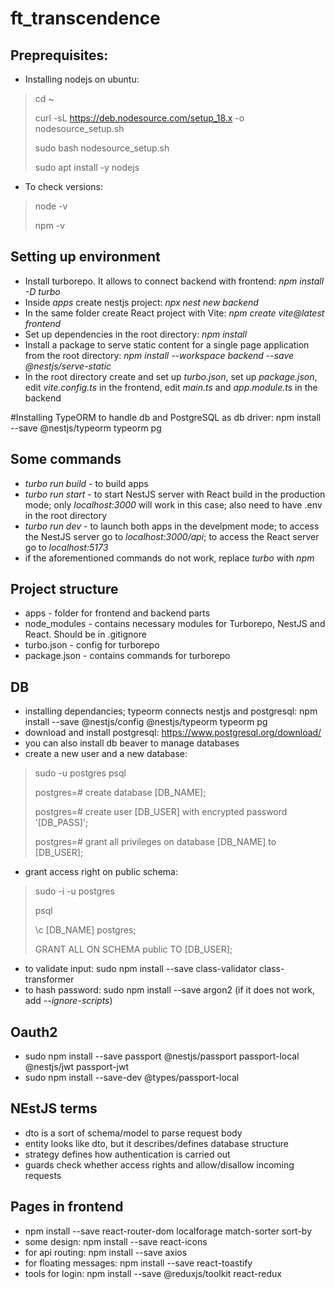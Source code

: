 # ft_transcendence

## Preprequisites:
* Installing nodejs on ubuntu:
>cd ~
>
>curl -sL https://deb.nodesource.com/setup_18.x -o nodesource_setup.sh
>
>sudo bash nodesource_setup.sh
>
>sudo apt install -y nodejs
>
* To check versions:
>node -v
>
>npm -v
>

## Setting up environment
* Install turborepo. It allows to connect backend with frontend: *npm install -D turbo*
* Inside *apps* create nestjs project: *npx nest new backend*
* In the same folder create React project with Vite: *npm create vite@latest frontend*
* Set up dependencies in the root directory: *npm install*
* Install a package to serve static content for a single page application from the root directory: *npm install --workspace backend --save @nestjs/serve-static*
* In the root directory create and set up *turbo.json*, set up *package.json*, edit *vite.config.ts* in the frontend, edit *main.ts* and *app.module.ts* in the backend

#Installing TypeORM to handle db and PostgreSQL as db driver: npm install --save @nestjs/typeorm typeorm pg

## Some commands
* *turbo run build* - to build apps
* *turbo run start* - to start NestJS server with React build in the production mode; only *localhost:3000* will work in this case; also need to have .env in the root directory
* *turbo run dev* - to launch both apps in the develpment mode; to access the NestJS server go to *localhost:3000/api*; to access the React server go to *localhost:5173*
* if the aforementioned commands do not work, replace *turbo* with *npm*

## Project structure
* apps - folder for frontend and backend parts
* node_modules - contains necessary modules for Turborepo, NestJS and React. Should be in .gitignore
* turbo.json - config for turborepo
* package.json - contains commands for turborepo


## DB
* installing dependancies; typeorm connects nestjs and postgresql: npm install --save @nestjs/config @nestjs/typeorm typeorm pg
* download and install postgresql: https://www.postgresql.org/download/
* you can also install db beaver to manage databases
* create a new user and a new database:
>sudo -u postgres psql
>
>postgres=# create database [DB_NAME];
>
>postgres=# create user [DB_USER] with encrypted password '[DB_PASS]';
>
>postgres=# grant all privileges on database [DB_NAME] to [DB_USER];
>

* grant access right on public schema:
>sudo -i -u postgres
>
> psql
>
>\c [DB_NAME] postgres;
>
>GRANT ALL ON SCHEMA public TO [DB_USER];
>
* to validate input: sudo npm install --save class-validator class-transformer
* to hash password: sudo npm install --save argon2 (if it does not work, add *--ignore-scripts*)

## Oauth2
* sudo npm install --save passport @nestjs/passport passport-local @nestjs/jwt passport-jwt
* sudo npm install --save-dev @types/passport-local

## NEstJS terms
* dto is  a sort of schema/model to parse request body
* entity looks like dto, but it describes/defines database structure
* strategy defines how authentication is carried out
* guards check whether access rights and allow/disallow incoming requests

## Pages in frontend
* npm install --save react-router-dom localforage match-sorter sort-by
* some design: npm install --save react-icons
* for api routing: npm install --save axios
* for floating messages: npm install --save react-toastify
* tools for login: npm install --save @reduxjs/toolkit react-redux
